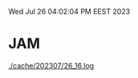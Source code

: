 Wed Jul 26 04:02:04 PM EEST 2023
# JAM
<a href='./cache/202307/26_16.log'>./cache/202307/26_16.log</a>
